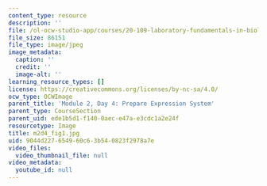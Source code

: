 ```yaml
---
content_type: resource
description: ''
file: /ol-ocw-studio-app/courses/20-109-laboratory-fundamentals-in-biological-engineering-spring-2010/9044d227654960c63b540823f2978a7e_m2d4_fig1.jpg
file_size: 86151
file_type: image/jpeg
image_metadata:
  caption: ''
  credit: ''
  image-alt: ''
learning_resource_types: []
license: https://creativecommons.org/licenses/by-nc-sa/4.0/
ocw_type: OCWImage
parent_title: 'Module 2, Day 4: Prepare Expression System'
parent_type: CourseSection
parent_uid: ede1b5d1-f140-0aec-e47a-e3cdc1a2e24f
resourcetype: Image
title: m2d4_fig1.jpg
uid: 9044d227-6549-60c6-3b54-0823f2978a7e
video_files:
  video_thumbnail_file: null
video_metadata:
  youtube_id: null
---
```

